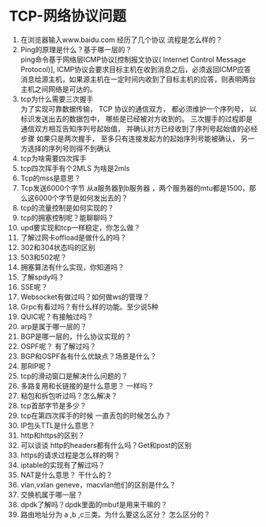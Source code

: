 # TCP-网络协议问题
1. 在浏览器输入www.baidu.com 经历了几个协议 流程是怎么样的？   
2. Ping的原理是什么？基于哪一层的？  
ping命令基于网络层ICMP协议[控制报文协议( Internet Control Message Protocol)],
ICMP协议会要求目标主机在收到消息之后，必须返回ICMP应答消息给源主机，如果源主机在一定时间内收到了目标主机的应答，则表明两台主机之间网络是可达的。
3. tcp为什么需要三次握手  
为了实现可靠数据传输， TCP 协议的通信双方， 都必须维护一个序列号， 以标识发送出去的数据包中， 哪些是已经被对方收到的。 三次握手的过程即是通信双方相互告知序列号起始值， 并确认对方已经收到了序列号起始值的必经步骤
如果只是两次握手， 至多只有连接发起方的起始序列号能被确认， 另一方选择的序列号则得不到确认
4. tcp为啥需要四次挥手 
5. tcp四次挥手有个2MLS 为啥是2mls 
6. Tcp的mss是意思？  
7. Tcp发送6000个字节 从a服务器到b服务器 ，两个服务器的mtu都是1500，那么这6000个字节是如何发出去的？  
8. tcp的流量控制是如何实现的？  
9. tcp的拥塞控制呢？能聊聊吗？  
10. upd要实现和tcp一样稳定，你怎么做？  
11. 了解过网卡offload是做什么的吗？  
12. 302和304状态吗的区别  
13. 503和502呢？  
14. 拥塞算法有什么实现，你知道吗？  
15. 了解spdy吗？  
16. SSE呢？  
17. Websocket有做过吗？如何做ws的管理？  
18. Grpc有看过吗？有什么样的功能。至少说5种  
19. QUIC呢？有接触过吗？  
20. arp是属于哪一层的？  
23. BGP是哪一层的，什么协议实现的？  
24. OSPF呢？ 有了解过吗？  
25. BGP和OSPF各有什么优缺点？场景是什么？  
26. 那RIP呢？  
27. tcp的滑动窗口是解决什么问题的？  
28. 多路复用和长链接的是什么意思？ 一样吗？  
29. 粘包和拆包听过吗？怎么解决？  
30. tcp首部字节是多少？  
31. tcp在第四次挥手的时候 一直丢包的时候怎么办？  
32. IP包头TTL是什么意思？  
33. http和https的区别？  
34. 可以谈谈 http的headers都有什么吗？Get和post的区别   
35. https的请求过程是怎么样的啊？    
36. iptable的实现有了解过吗？    
37. NAT是什么意思？ 干什么的？    
38. vlan,vxlan geneve，macvlan他们的区别是什么？  
39. 交换机属于哪一层？  
40. dpdk了解吗？dpdk里面的mbuf是用来干嘛的？  
41. 路由地址分为 a ,b ,c三类。为什么要这么区分？ 怎么区分的？  
